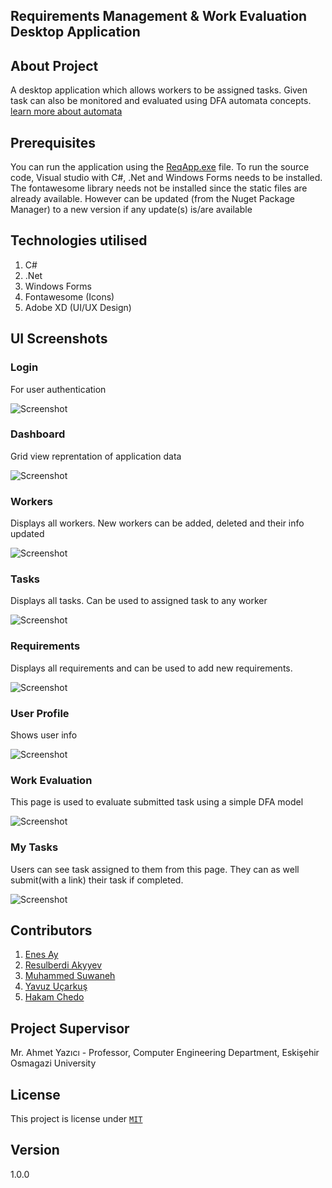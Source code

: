 ## Requirements Management & Work Evaluation Desktop Application

## About Project

A desktop application which allows workers to be assigned tasks. Given task can also be monitored and evaluated 
using DFA automata concepts. [learn more about automata](https://www.sciencedirect.com/topics/computer-science/formal-language)

## Prerequisites

You can run the application using the [ReqApp.exe](ReqApp/bin/Debug/) file. To run the source code, Visual studio with C#, .Net and
Windows Forms needs to be installed. The fontawesome library needs not be installed since the static files are already available. However
can be updated (from the Nuget Package Manager) to a new version if any update(s) is/are available

## Technologies utilised

1. C#
2. .Net 
3. Windows Forms
4. Fontawesome (Icons)
5. Adobe XD (UI/UX Design)

## UI Screenshots

### Login 

For user authentication

![Screenshot](Screenshots/Login.png)

### Dashboard

Grid view reprentation of application data

![Screenshot](Screenshots/Dashboard.png)

### Workers 

Displays all workers. New workers can be added, deleted and their info updated

![Screenshot](Screenshots/Workers.png)

### Tasks

Displays all tasks. Can be used to assigned task to any worker

![Screenshot](Screenshots/Tasks.png)

### Requirements 

Displays all requirements and can be used to add new requirements.

![Screenshot](Screenshots/Requirements.png)

### User Profile

Shows user info

![Screenshot](Screenshots/Profile.png)

### Work Evaluation

This page is used to evaluate submitted task using a simple DFA model

![Screenshot](Screenshots/Evaluation.png)

### My Tasks

Users can see task assigned to them from this page. They can as well submit(with a link) their task if completed. 

![Screenshot](Screenshots/Requirements.png)

## Contributors

1. [Enes Ay](https://github.com/nsi-cyber) 
2. [Resulberdi Akyyev](https://github.com/Reak42)
3. [Muhammed Suwaneh](https://github.com/Muhammedsuwaneh)
4. [Yavuz Uçarkuş](https://github.com/yavuzucrkss)
5. [Hakam Chedo](https://github.com/H4K4M)

## Project Supervisor

Mr. Ahmet Yazıcı - Professor, Computer Engineering Department, Eskişehir Osmagazi University

## License 

This project is license under [`MIT`](LICENSE)

## Version 
1.0.0
